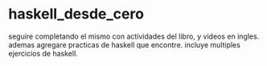 # haskell_desde_cero

seguire completando el mismo con actividades del libro, y videos en ingles.
ademas agregare practicas de haskell que encontre.
incluye multiples ejercicios de haskell.
